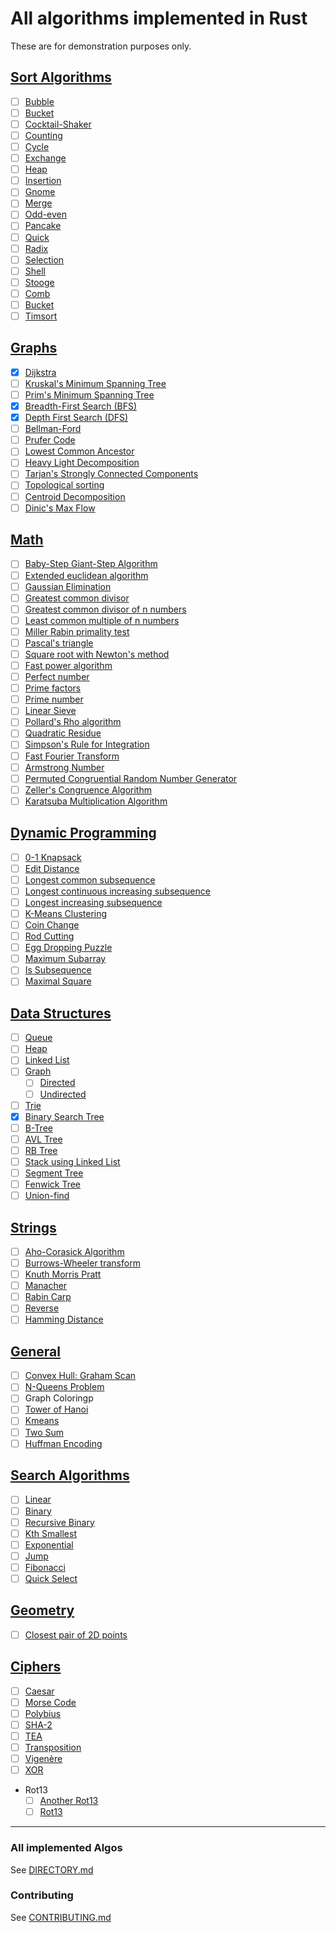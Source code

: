 # All algorithms implemented in Rust

These are for demonstration purposes only.

## [Sort Algorithms](./src/sorting)

- [ ] [Bubble](./src/sorting/bubble_sort.rs)
- [ ] [Bucket](./src/sorting/bucket_sort.rs)
- [ ] [Cocktail-Shaker](./src/sorting/cocktail_shaker_sort.rs)
- [ ] [Counting](./src/sorting/counting_sort.rs)
- [ ] [Cycle](./src/sorting/cycle_sort.rs)
- [ ] [Exchange](./src/sorting/exchange_sort.rs)
- [ ] [Heap](./src/sorting/heap_sort.rs)
- [ ] [Insertion](./src/sorting/insertion_sort.rs)
- [ ] [Gnome](./src/sorting/gnome_sort.rs)
- [ ] [Merge](./src/sorting/merge_sort.rs)
- [ ] [Odd-even](./src/sorting/odd_even_sort.rs)
- [ ] [Pancake](./src/sorting/pancake_sort.rs)
- [ ] [Quick](./src/sorting/quick_sort.rs)
- [ ] [Radix](./src/sorting/radix_sort.rs)
- [ ] [Selection](./src/sorting/selection_sort.rs)
- [ ] [Shell](./src/sorting/shell_sort.rs)
- [ ] [Stooge](./src/sorting/stooge_sort.rs)
- [ ] [Comb](./src/sorting/comb_sort.rs)
- [ ] [Bucket](./src/sorting/bucket_sort.rs)
- [ ] [Timsort](./src/sorting/tim_sort.rs)

## [Graphs](./src/graph)

- [x] [Dijkstra](./src/graph/dijkstra.rs)
- [ ] [Kruskal's Minimum Spanning Tree](./src/graph/minimum_spanning_tree.rs)
- [ ] [Prim's Minimum Spanning Tree](./src/graph/prim.rs)
- [x] [Breadth-First Search (BFS)](./src/graph/breadth_first_search.rs)
- [x] [Depth First Search (DFS)](./src/graph/depth_first_search.rs)
- [ ] [Bellman-Ford](./src/graph/bellman_ford.rs)
- [ ] [Prufer Code](./src/graph/prufer_code.rs)
- [ ] [Lowest Common Ancestor](./src/graph/lowest_common_ancestor.rs)
- [ ] [Heavy Light Decomposition](./src/graph/heavy_light_decomposition.rs)
- [ ] [Tarjan's Strongly Connected Components](./src/graph/strongly_connected_components.rs)
- [ ] [Topological sorting](./src/graph/topological_sort.rs)
- [ ] [Centroid Decomposition](./src/graph/centroid_decomposition.rs)
- [ ] [Dinic's Max Flow](./src/graph/dinic_maxflow.rs)

## [Math](./src/math)
- [ ] [Baby-Step Giant-Step Algorithm](./src/math/baby_step_giant_step.rs)
- [ ] [Extended euclidean algorithm](./src/math/extended_euclidean_algorithm.rs)
- [ ] [Gaussian Elimination](./src/math/gaussian_elimination.rs)
- [ ] [Greatest common divisor](./src/math/greatest_common_divisor.rs)
- [ ] [Greatest common divisor of n numbers](./src/math/gcd_of_n_numbers.rs)
- [ ] [Least common multiple of n numbers](./src/math/lcm_of_n_numbers.rs)
- [ ] [Miller Rabin primality test](./src/math/miller_rabin.rs)
- [ ] [Pascal's triangle](./src/math/pascal_triangle.rs)
- [ ] [Square root with Newton's method](./src/math/square_root.rs)
- [ ] [Fast power algorithm](./src/math/fast_power.rs)
- [ ] [Perfect number](./src/math/perfect_numbers.rs)
- [ ] [Prime factors](./src/math/prime_factors.rs)
- [ ] [Prime number](./src/math/prime_numbers.rs)
- [ ] [Linear Sieve](./src/math/linear_sieve.rs)
- [ ] [Pollard's Rho algorithm](./src/math/pollard_rho.rs)
- [ ] [Quadratic Residue](./src/math/quadratic_residue.rs)
- [ ] [Simpson's Rule for Integration](./src/math/simpson_integration.rs)
- [ ] [Fast Fourier Transform](./src/math/fast_fourier_transform.rs)
- [ ] [Armstrong Number](./src/math/armstrong_number.rs)
- [ ] [Permuted Congruential Random Number Generator](./src/math/random.rs)
- [ ] [Zeller's Congruence Algorithm](./src/math/zellers_congruence_algorithm.rs)
- [ ] [Karatsuba Multiplication Algorithm](./src/math/karatsuba_multiplication.rs)

## [Dynamic Programming](./src/dynamic_programming)

- [ ] [0-1 Knapsack](./src/dynamic_programming/knapsack.rs)
- [ ] [Edit Distance](./src/dynamic_programming/edit_distance.rs)
- [ ] [Longest common subsequence](./src/dynamic_programming/longest_common_subsequence.rs)
- [ ] [Longest continuous increasing subsequence](./src/dynamic_programming/longest_continuous_increasing_subsequence.rs)
- [ ] [Longest increasing subsequence](./src/dynamic_programming/longest_increasing_subsequence.rs)
- [ ] [K-Means Clustering](./src/general/kmeans.rs)
- [ ] [Coin Change](./src/dynamic_programming/coin_change.rs)
- [ ] [Rod Cutting](./src/dynamic_programming/rod_cutting.rs)
- [ ] [Egg Dropping Puzzle](./src/dynamic_programming/egg_dropping.rs)
- [ ] [Maximum Subarray](./src/dynamic_programming/maximum_subarray.rs)
- [ ] [Is Subsequence](./src/dynamic_programming/is_subsequence.rs)
- [ ] [Maximal Square](./src/dynamic_programming/maximal_square.rs)

## [Data Structures](./src/data_structures)

- [ ] [Queue](./src/data_structures/queue.rs)
- [ ] [Heap](./src/data_structures/heap.rs)
- [ ] [Linked List](./src/data_structures/linked_list.rs)
- [ ] [Graph](./src/data_structures/graph.rs)
  - [ ] [Directed](./src/data_structures/graph.rs)
  - [ ] [Undirected](./src/data_structures/graph.rs)
- [ ] [Trie](./src/data_structures/trie.rs)
- [x] [Binary Search Tree](./src/data_structures/binary_search_tree.rs)
- [ ] [B-Tree](./src/data_structures/b_tree.rs)
- [ ] [AVL Tree](./src/data_structures/avl_tree.rs)
- [ ] [RB Tree](./src/data_structures/rb_tree.rs)
- [ ] [Stack using Linked List](./src/data_structures/stack_using_singly_linked_list.rs)
- [ ] [Segment Tree](./src/data_structures/segment_tree.rs)
- [ ] [Fenwick Tree](./src/data_structures/fenwick_tree.rs)
- [ ] [Union-find](./src/data_structures/union_find.rs)

## [Strings](./src/string)

- [ ] [Aho-Corasick Algorithm](./src/string/aho_corasick.rs)
- [ ] [Burrows-Wheeler transform](./src/string/burrows_wheeler_transform.rs)
- [ ] [Knuth Morris Pratt](./src/string/knuth_morris_pratt.rs)
- [ ] [Manacher](./src/string/manacher.rs)
- [ ] [Rabin Carp](./src/string/rabin_karp.rs)
- [ ] [Reverse](./src/string/reverse.rs)
- [ ] [Hamming Distance](./src/string/hamming_distance.rs)

## [General](./src/general)

- [ ] [Convex Hull: Graham Scan](./src/general/convex_hull.rs)
- [ ] [N-Queens Problem](./src/general/nqueens.rs)
- [ ] Graph Coloringp
- [ ] [Tower of Hanoi](./src/general/hanoi.rs)
- [ ] [Kmeans](./src/general/kmeans.rs)
- [ ] [Two Sum](./src/general/two_sum.rs)
- [ ] [Huffman Encoding](./src/general/huffman_encoding.rs)

## [Search Algorithms](./src/searching)

- [ ] [Linear](./src/searching/linear_search.rs)
- [ ] [Binary](./src/searching/binary_search.rs)
- [ ] [Recursive Binary](./src/searching/binary_search_recursive.rs)
- [ ] [Kth Smallest](./src/searching/kth_smallest.rs)
- [ ] [Exponential](./src/searching/exponential_search.rs)
- [ ] [Jump](./src/searching/jump_search.rs)
- [ ] [Fibonacci](./src/searching/fibonacci_search.rs)
- [ ] [Quick Select](./src/searching/quick_select.rs)

## [Geometry](./src/geometry)

- [ ] [Closest pair of 2D points](./src/geometry/closest_points.rs)

## [Ciphers](./src/ciphers)

- [ ] [Caesar](./src/ciphers/caesar.rs)
- [ ] [Morse Code](./src/ciphers/morse_code.rs)
- [ ] [Polybius](./src/ciphers/polybius.rs)
- [ ] [SHA-2](./src/ciphers/sha256.rs)
- [ ] [TEA](./src/ciphers/tea.rs)
- [ ] [Transposition](./src/ciphers/transposition.rs)
- [ ] [Vigenère](./src/ciphers/vigenere.rs)
- [ ] [XOR](./src/ciphers/xor.rs)
- Rot13
  - [ ] [Another Rot13](./src/ciphers/another_rot13.rs)
  - [ ] [Rot13](./src/ciphers/rot13.rs)

---

### All implemented Algos

See [DIRECTORY.md](./DIRECTORY.md)

### Contributing

See [CONTRIBUTING.md](CONTRIBUTING.md)
